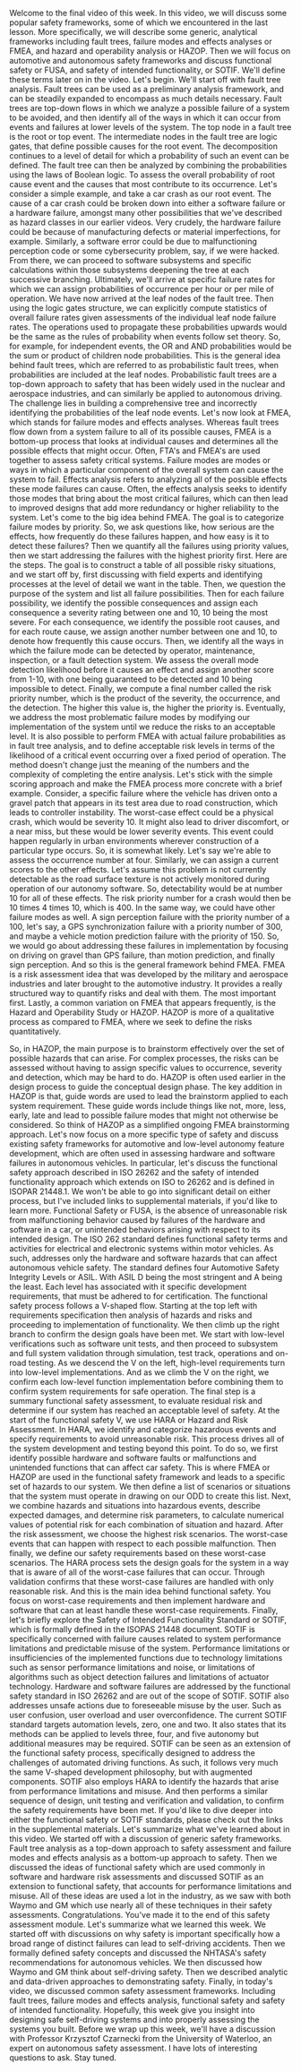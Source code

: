 Welcome to the final video of this week. In this video, we will discuss some popular safety frameworks, some of which we encountered in the last lesson. More specifically, we will describe some generic, analytical frameworks including fault trees, failure modes and effects analyses or FMEA, and hazard and operability analysis or HAZOP. Then we will focus on automotive and autonomous safety frameworks and discuss functional safety or FUSA, and safety of intended functionality, or SOTIF. We'll define these terms later on in the video. Let's begin. We'll start off with fault tree analysis. Fault trees can be used as a preliminary analysis framework, and can be steadily expanded to encompass as much details necessary. Fault trees are top-down flows in which we analyze a possible failure of a system to be avoided, and then identify all of the ways in which it can occur from events and failures at lower levels of the system. The top node in a fault tree is the root or top event. The intermediate nodes in the fault tree are logic gates, that define possible causes for the root event. The decomposition continues to a level of detail for which a probability of such an event can be defined. The fault tree can then be analyzed by combining the probabilities using the laws of Boolean logic. To assess the overall probability of root cause event and the causes that most contribute to its occurrence. Let's consider a simple example, and take a car crash as our root event. The cause of a car crash could be broken down into either a software failure or a hardware failure, amongst many other possibilities that we've described as hazard classes in our earlier videos. Very crudely, the hardware failure could be because of manufacturing defects or material imperfections, for example. Similarly, a software error could be due to malfunctioning perception code or some cybersecurity problem, say, if we were hacked. From there, we can proceed to software subsystems and specific calculations within those subsystems deepening the tree at each successive branching. Ultimately, we'll arrive at specific failure rates for which we can assign probabilities of occurrence per hour or per mile of operation. We have now arrived at the leaf nodes of the fault tree. Then using the logic gates structure, we can explicitly compute statistics of overall failure rates given assessments of the individual leaf node failure rates. The operations used to propagate these probabilities upwards would be the same as the rules of probability when events follow set theory. So, for example, for independent events, the OR and AND probabilities would be the sum or product of children node probabilities. This is the general idea behind fault trees, which are referred to as probabilistic fault trees, when probabilities are included at the leaf nodes. Probabilistic fault trees are a top-down approach to safety that has been widely used in the nuclear and aerospace industries, and can similarly be applied to autonomous driving. The challenge lies in building a comprehensive tree and incorrectly identifying the probabilities of the leaf node events. Let's now look at FMEA, which stands for failure modes and effects analyses. Whereas fault trees flow down from a system failure to all of its possible causes, FMEA is a bottom-up process that looks at individual causes and determines all the possible effects that might occur. Often, FTA's and FMEA's are used together to assess safety critical systems. Failure modes are modes or ways in which a particular component of the overall system can cause the system to fail. Effects analysis refers to analyzing all of the possible effects these mode failures can cause. Often, the effects analysis seeks to identify those modes that bring about the most critical failures, which can then lead to improved designs that add more redundancy or higher reliability to the system. Let's come to the big idea behind FMEA. The goal is to categorize failure modes by priority. So, we ask questions like, how serious are the effects, how frequently do these failures happen, and how easy is it to detect these failures? Then we quantify all the failures using priority values, then we start addressing the failures with the highest priority first. Here are the steps. The goal is to construct a table of all possible risky situations, and we start off by, first discussing with field experts and identifying processes at the level of detail we want in the table. Then, we question the purpose of the system and list all failure possibilities. Then for each failure possibility, we identify the possible consequences and assign each consequence a severity rating between one and 10, 10 being the most severe. For each consequence, we identify the possible root causes, and for each route cause, we assign another number between one and 10, to denote how frequently this cause occurs. Then, we identify all the ways in which the failure mode can be detected by operator, maintenance, inspection, or a fault detection system. We assess the overall mode detection likelihood before it causes an effect and assign another score from 1-10, with one being guaranteed to be detected and 10 being impossible to detect. Finally, we compute a final number called the risk priority number, which is the product of the severity, the occurrence, and the detection. The higher this value is, the higher the priority is. Eventually, we address the most problematic failure modes by modifying our implementation of the system until we reduce the risks to an acceptable level. It is also possible to perform FMEA with actual failure probabilities as in fault tree analysis, and to define acceptable risk levels in terms of the likelihood of a critical event occurring over a fixed period of operation. The method doesn't change just the meaning of the numbers and the complexity of completing the entire analysis. Let's stick with the simple scoring approach and make the FMEA process more concrete with a brief example. Consider, a specific failure where the vehicle has driven onto a gravel patch that appears in its test area due to road construction, which leads to controller instability. The worst-case effect could be a physical crash, which would be severity 10. It might also lead to driver discomfort, or a near miss, but these would be lower severity events. This event could happen regularly in urban environments wherever construction of a particular type occurs. So, it is somewhat likely. Let's say we're able to assess the occurrence number at four. Similarly, we can assign a current scores to the other effects. Let's assume this problem is not currently detectable as the road surface texture is not actively monitored during operation of our autonomy software. So, detectability would be at number 10 for all of these effects. The risk priority number for a crash would then be 10 times 4 times 10, which is 400. In the same way, we could have other failure modes as well. A sign perception failure with the priority number of a 100, let's say, a GPS synchronization failure with a priority number of 300, and maybe a vehicle motion prediction failure with the priority of 150. So, we would go about addressing these failures in implementation by focusing on driving on gravel than GPS failure, than motion prediction, and finally sign perception. And so this is the general framework behind FMEA. FMEA is a risk assessment idea that was developed by the military and aerospace industries and later brought to the automotive industry. It provides a really structured way to quantify risks and deal with them. The most important first. Lastly, a common variation on FMEA that appears frequently, is the Hazard and Operability Study or HAZOP. HAZOP is more of a qualitative process as compared to FMEA, where we seek to define the risks quantitatively. 

So, in HAZOP, the main purpose is to brainstorm effectively over the set of possible hazards that can arise. For complex processes, the risks can be assessed without having to assign specific values to occurrence, severity and detection, which may be hard to do. HAZOP is often used earlier in the design process to guide the conceptual design phase. The key addition in HAZOP is that, guide words are used to lead the brainstorm applied to each system requirement. These guide words include things like not, more, less, early, late and lead to possible failure modes that might not otherwise be considered. So think of HAZOP as a simplified ongoing FMEA brainstorming approach. Let's now focus on a more specific type of safety and discuss existing safety frameworks for automotive and low-level autonomy feature development, which are often used in assessing hardware and software failures in autonomous vehicles. In particular, let's discuss the functional safety approach described in ISO 26262 and the safety of intended functionality approach which extends on ISO to 26262 and is defined in ISOPAR 21448.1. We won't be able to go into significant detail on either process, but I've included links to supplemental materials, if you'd like to learn more. Functional Safety or FUSA, is the absence of unreasonable risk from malfunctioning behavior caused by failures of the hardware and software in a car, or unintended behaviors arising with respect to its intended design. The ISO 262 standard defines functional safety terms and activities for electrical and electronic systems within motor vehicles. As such, addresses only the hardware and software hazards that can affect autonomous vehicle safety. The standard defines four Automotive Safety Integrity Levels or ASIL. With ASIL D being the most stringent and A being the least. Each level has associated with it specific development requirements, that must be adhered to for certification. The functional safety process follows a V-shaped flow. Starting at the top left with requirements specification then analysis of hazards and risks and proceeding to implementation of functionality. We then climb up the right branch to confirm the design goals have been met. We start with low-level verifications such as software unit tests, and then proceed to subsystem and full system validation through simulation, test track, operations and on-road testing. As we descend the V on the left, high-level requirements turn into low-level implementations. And as we climb the V on the right, we confirm each low-level function implementation before combining them to confirm system requirements for safe operation. The final step is a summary functional safety assessment, to evaluate residual risk and determine if our system has reached an acceptable level of safety. At the start of the functional safety V, we use HARA or Hazard and Risk Assessment. In HARA, we identify and categorize hazardous events and specify requirements to avoid unreasonable risk. This process drives all of the system development and testing beyond this point. To do so, we first identify possible hardware and software faults or malfunctions and unintended functions that can affect car safety. This is where FMEA or HAZOP are used in the functional safety framework and leads to a specific set of hazards to our system. We then define a list of scenarios or situations that the system must operate in drawing on our ODD to create this list. Next, we combine hazards and situations into hazardous events, describe expected damages, and determine risk parameters, to calculate numerical values of potential risk for each combination of situation and hazard. After the risk assessment, we choose the highest risk scenarios. The worst-case events that can happen with respect to each possible malfunction. Then finally, we define our safety requirements based on these worst-case scenarios. The HARA process sets the design goals for the system in a way that is aware of all of the worst-case failures that can occur. Through validation confirms that these worst-case failures are handled with only reasonable risk. And this is the main idea behind functional safety. You focus on worst-case requirements and then implement hardware and software that can at least handle these worst-case requirements. Finally, let's briefly explore the Safety of Intended Functionality Standard or SOTIF, which is formally defined in the ISOPAS 21448 document. SOTIF is specifically concerned with failure causes related to system performance limitations and predictable misuse of the system. Performance limitations or insufficiencies of the implemented functions due to technology limitations such as sensor performance limitations and noise, or limitations of algorithms such as object detection failures and limitations of actuator technology. Hardware and software failures are addressed by the functional safety standard in ISO 26262 and are out of the scope of SOTIF. SOTIF also addresses unsafe actions due to foreseeable misuse by the user. Such as user confusion, user overload and user overconfidence. The current SOTIF standard targets automation levels, zero, one and two. It also states that its methods can be applied to levels three, four, and five autonomy but additional measures may be required. SOTIF can be seen as an extension of the functional safety process, specifically designed to address the challenges of automated driving functions. As such, it follows very much the same V-shaped development philosophy, but with augmented components. SOTIF also employs HARA to identify the hazards that arise from performance limitations and misuse. And then performs a similar sequence of design, unit testing and verification and validation, to confirm the safety requirements have been met. If you'd like to dive deeper into either the functional safety or SOTIF standards, please check out the links in the supplemental materials. Let's summarize what we've learned about in this video. We started off with a discussion of generic safety frameworks. Fault tree analysis as a top-down approach to safety assessment and failure modes and effects analysis as a bottom-up approach to safety. Then we discussed the ideas of functional safety which are used commonly in software and hardware risk assessments and discussed SOTIF as an extension to functional safety, that accounts for performance limitations and misuse. All of these ideas are used a lot in the industry, as we saw with both Waymo and GM which use nearly all of these techniques in their safety assessments. Congratulations. You've made it to the end of this safety assessment module. Let's summarize what we learned this week. We started off with discussions on why safety is important specifically how a broad range of distinct failures can lead to self-driving accidents. Then we formally defined safety concepts and discussed the NHTASA's safety recommendations for autonomous vehicles. We then discussed how Waymo and GM think about self-driving safety. Then we described analytic and data-driven approaches to demonstrating safety. Finally, in today's video, we discussed common safety assessment frameworks. Including fault trees, failure modes and effects analysis, functional safety and safety of intended functionality. Hopefully, this week give you insight into designing safe self-driving systems and into properly assessing the systems you built. Before we wrap up this week, we'll have a discussion with Professor Krzysztof Czarnecki from the University of Waterloo, an expert on autonomous safety assessment. I have lots of interesting questions to ask. Stay tuned.
